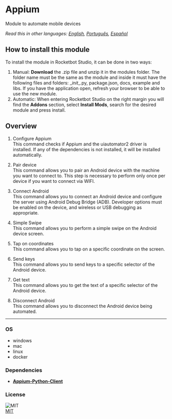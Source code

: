 # Appium
  
Module to automate mobile devices  

*Read this in other languages: [English](README.md), [Português](README.pr.md), [Español](README.es.md)*

## How to install this module
  
To install the module in Rocketbot Studio, it can be done in two ways:
1. Manual: __Download__ the .zip file and unzip it in the modules folder. The folder name must be the same as the module and inside it must have the following files and folders: \__init__.py, package.json, docs, example and libs. If you have the application open, refresh your browser to be able to use the new module.
2. Automatic: When entering Rocketbot Studio on the right margin you will find the **Addons** section, select **Install Mods**, search for the desired module and press install.  


## Overview


1. Configure Appium  
This command checks if Appium and the uiautomator2 driver is installed. If any of the dependencies is not installed, it will be installed automatically.

2. Pair device  
This command allows you to pair an Android device with the machine you want to connect to. This step is necessary to perform only once per device if you want to connect via WIFI.

3. Connect Android  
This command allows you to connect an Android device and configure the server using Android Debug Bridge (ADB). Developer options must be enabled on the device, and wireless or USB debugging as appropriate.

4. Simple Swipe  
This command allows you to perform a simple swipe on the Android device screen.

5. Tap on coordinates  
This command allows you to tap on a specific coordinate on the screen.

6. Send keys  
This command allows you to send keys to a specific selector of the Android device.

7. Get text  
This command allows you to get the text of a specific selector of the Android device.

8. Disconnect Android  
This command allows you to disconnect the Android device being automated.  




----
### OS

- windows
- mac
- linux
- docker

### Dependencies
- [**Appium-Python-Client**](https://pypi.org/project/Appium-Python-Client/)
### License
  
![MIT](https://camo.githubusercontent.com/107590fac8cbd65071396bb4d04040f76cde5bde/687474703a2f2f696d672e736869656c64732e696f2f3a6c6963656e73652d6d69742d626c75652e7376673f7374796c653d666c61742d737175617265)  
[MIT](http://opensource.org/licenses/mit-license.ph)